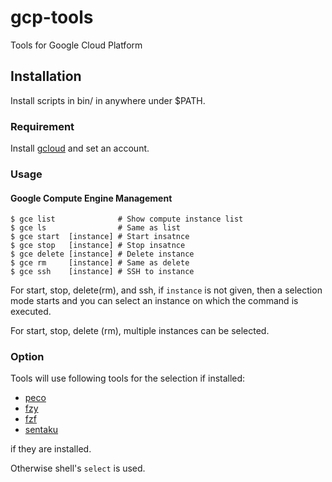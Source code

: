 # gcp-tools
Tools for Google Cloud Platform

## Installation

Install scripts in bin/ in anywhere under $PATH.

### Requirement

Install [gcloud](https://cloud.google.com/sdk/gcloud/)
and set an account.

### Usage

#### Google Compute Engine Management

    $ gce list              # Show compute instance list
    $ gce ls                # Same as list
    $ gce start  [instance] # Start insatnce
    $ gce stop   [instance] # Stop insatnce
    $ gce delete [instance] # Delete instance
    $ gce rm     [instance] # Same as delete
    $ gce ssh    [instance] # SSH to instance

For start, stop, delete(rm), and ssh,
if `instance` is not given, then a selection mode starts and 
you can select an instance on which the command is executed.

For start, stop, delete (rm), multiple instances can be selected.

### Option

Tools will use following tools for the selection if installed:

- [peco](https://github.com/peco/peco)
- [fzy](https://github.com/jhawthorn/fzy)
- [fzf](https://github.com/junegunn/fzf)
- [sentaku](https://github.com/rcmdnk/sentaku/)

if they are installed.

Otherwise shell's `select` is used.

